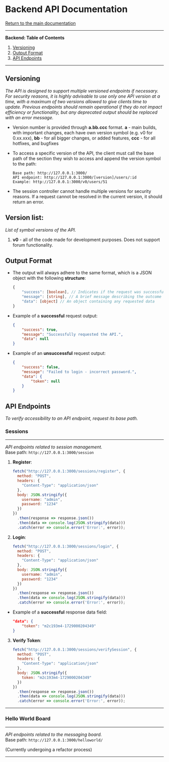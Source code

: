 # Backend API Documentation

[Return to the main documentation](../../README.md)

---

**Backend: Table of Contents**  
1. [Versioning](#versioning)  
2. [Output Format](#output-format)  
3. [API Endpoints](#api-endpoints)  

---

## Versioning
_The API is designed to support multiple versioned endpoints if necessary. For security reasons, it is highly advisable to use only one API version at a time, with a maximum of two versions allowed to give clients time to update. Previous endpoints should remain operational if they do not impact efficiency or functionality, but any deprecated output should be replaced with an error message._

- Version number is provided through **a.bb.ccc** format. 
    **a** - main builds, with important changes, each have own version symbol (e.g. v0 for 0.xx.xxx),
    **bb** - for all bigger changes, or added features,
    **ccc** - for all hotfixes, and bugfixes

- To access a specific version of the API, the client must call the base path of the section they wish to access and append the version symbol to the path:
    ```
    Base path: http://127.0.0.1:3000/
    API endpoint: http://127.0.0.1:3000/[version]/users/:id
    Example: http://127.0.0.1:3000/v0/users/51
    ```

- The session controller cannot handle multiple versions for security reasons. If a request cannot be resolved in the current version, it should return an error.

## Version list:
_List of symbol versions of the API._
1. **v0** - all of the code made for development purposes. Does not support forum functionality.

## Output Format
- The output will always adhere to the same format, which is a JSON object with the following **structure**:
    ```typescript
    {
        "success": [boolean], // Indicates if the request was successful
        "message": [string], // A brief message describing the outcome of the request
        "data": [object] // An object containing any requested data
    }
    ```
- Example of a **successful** request output:
    ```json
    {
        "success": true,
        "message": "Successfully requested the API.",
        "data": null
    }
    ```
- Example of an **unsuccessful** request output:
    ```json
    {
        "success": false,
        "message": "Failed to login - incorrect password.",
        "data": {
            "token": null
        }
    }
    ```

## API Endpoints
_To verify accessibility to an API endpoint, request its base path._

### Sessions
---
_API endpoints related to session management._  
Base path: `http://127.0.0.1:3000/session`  

1. **Register**:
    ```javascript
    fetch("http://127.0.0.1:3000/sessions/register", {
      method: "POST",
      headers: {
        "Content-Type": "application/json"
      },
      body: JSON.stringify({
        username: "admin",
        password: "1234"
      })
    })
      .then(response => response.json())
      .then(data => console.log(JSON.stringify(data)))
      .catch(error => console.error('Error:', error));
    ```

2. **Login**:
    ```javascript
    fetch("http://127.0.0.1:3000/sessions/login", {
      method: "POST",
      headers: {
        "Content-Type": "application/json"
      },
      body: JSON.stringify({
        username: "admin",
        password: "1234"
      })
    })
      .then(response => response.json())
      .then(data => console.log(JSON.stringify(data)))
      .catch(error => console.error('Error:', error));
    ```

- Example of a **successful** response data field:
    ```json
    "data": {
        "token": "m2c193m4-1729000204349"
    }
    ```

3. **Verify Token**:
    ```javascript
    fetch("http://127.0.0.1:3000/sessions/verifySession", {
      method: "POST",
      headers: {
        "Content-Type": "application/json"
      },
      body: JSON.stringify({
        token: "m2c193m4-1729000204349"
      })
    })
      .then(response => response.json())
      .then(data => console.log(JSON.stringify(data)))
      .catch(error => console.error('Error:', error));
    ```
---

### Hello World Board
---
_API endpoints related to the messaging board._  
Base path: `http://127.0.0.1:3000/helloworld/`  

(Currently undergoing a refactor process)  

--- 
